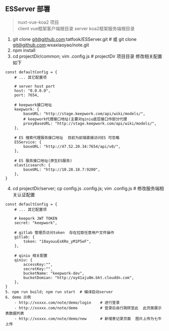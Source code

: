 ## ESServer 部署
> nuxt-vue-koa2 项目  
> client vue框架客户端根目录
> server koa2框架服务端根目录

1. git clone git@github.com:tatfook/ESServer.git  # 或 git clone git@github.com:wxaxiaoyao/note.git
2. npm install 
3. cd projectDir/common; vim .config.js   # projectDir 项目目录 修改相关配置如下
```
const defaultConfig = {
	# ... 其它配置项

	# server host port
	host: "0.0.0.0",
	port: 7654,

	# keepwork接口地址
	keepwork: {
		baseURL: "http://stage.keepwork.com/api/wiki/models/",
		# keepwork代理接口地址(主要对qiniu底层接口作部分代理
		proxyBaseURL: "http://stage.keepwork.com/api/wiki/models/",
	},

	# ES 搜索代理服务接口地址  目前为前端直接访问ES 可忽略
	ESService: {
		baseURL: "http://47.52.20.34:7654/api/v0/",
	},
	
	# ES 服务接口地址(原生ES服务)
	elasticsearch: {
		baseURL: "http://10.28.18.7:9200", 
	},
}
```
4. cd projectDir/server; cp config.js .config.js; vim .config.js  # 修改服务端相关认证配置
```
const defaultConfig = {
	# ... 其它配置项
	
	# keepork JWT TOKEN
	secret: "keepwork",

	# gitlab 管理员访问token  存在拉取任意用户文件操作
	gitlab: {
		token: "18ayouuEsKRo_yM1P5eF",
	},
	
	# qiniu 相关配置
	qiniu: {
		accessKey:"",
		secretKey:"",
		bucketName: "keepwork-dev",
		bucketDomian: "http://oy41aju0m.bkt.clouddn.com",
	},
}
5. npm run build; npm run start  # 编译启动server
6. demo 示例
	- http://xxxxx.com/note/demo/login    # 进行登录
	- http://xxxxx.com/note/demo          # 登录后自行跳转至此  此页面展示表数据列表  
	- http://xxxxx.com/note/demo/new      # 新增表记录页面  图片上传为七牛上传
```
